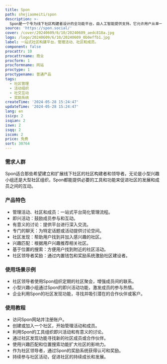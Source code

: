 ```yaml
---
title: Spon
path: shejiaomeiti/spon
description: >-
  Spon是一个专为线下社区构建者设计的全功能平台，由人工智能提供支持。它允许用户从单一界面管理活动、社区和成员。它提供了多种工具来促进社区成员之间的互动，如即兴活动、有意义的讨论和专门的聊天。Spon还提供了社区发现、兴趣匹配和基于位置的搜索功能，帮助用户扩大社区影响力。此外，Spon还提供了一个内置钱包和真实奖励系统，鼓励社区领导者通过他们的努力获得认可和奖励。Spon的愿景是超越事件本身，强调社区的支持、友谊、勇气、好奇心、联系和爱。
source: 'https://spon.social/'
cover: /cover/20240609/6/10/20240609_aedc818a.jpg
logo: /logo/20240609/6/10/20240609_0b0effb1.jpg
label: 一站式社区构建平台，管理活动、社区和成员。
component: false
procattr: 10
procattrname: 商业
procform: 1
procformname: 网站
proctype: 1
proctypename: 普通产品
tags:
  - 社区管理
  - 活动组织
  - 社交互动
  - 奖励系统
createTime: '2024-05-28 15:24:47'
updateTime: '2024-05-28 15:24:47'
lang: en
isicp: 2
isqian: 2
iswx: 2
isqq: 2
iscom: 2
price: 免费
sort: 30764
---
```




### 需求人群
Spon适合那些希望建立和扩展线下社区的社区构建者和领导者。无论是小型兴趣小组还是大型社区组织，Spon都能提供必要的工具和功能来促进社区的发展和成员之间的互动。

### 产品特色
* 管理活动、社区和成员：一站式平台简化管理流程。
* 即兴活动：鼓励成员参与和互动。
* 有意义的讨论：提供平台进行深入交流。
* 专门的聊天：为特定话题或活动提供讨论空间。
* 社区发现：帮助用户找到并加入感兴趣的社区。
* 兴趣匹配：根据用户兴趣推荐相关社区。
* 基于位置的搜索：方便用户找到附近的社区活动。
* 社区领导者奖励：通过内置钱包和奖励系统激励社区建设者。

### 使用场景示例
* 社区领导者使用Spon组织定期的社区聚会，增强成员间的联系。
* 小型兴趣小组通过Spon的即兴活动功能，激发成员的参与热情。
* 企业利用Spon的社区发现功能，寻找并吸引潜在的合作伙伴或客户。

### 使用教程
* 访问Spon网站并注册账户。
* 创建或加入一个社区，开始管理活动和成员。
* 利用Spon的工具组织即兴活动和有意义的讨论。
* 通过社区发现功能寻找新的社区成员或合作伙伴。
* 使用兴趣匹配和位置搜索功能扩大社区的影响力。
* 作为社区领导者，通过Spon的奖励系统获得认可和奖励。
* 持续参与社区活动，促进社区的持续成长和发展。

  
